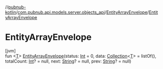 //[pubnub-kotlin](../../../index.md)/[com.pubnub.api.models.server.objects_api](../index.md)/[EntityArrayEnvelope](index.md)/[EntityArrayEnvelope](-entity-array-envelope.md)

# EntityArrayEnvelope

[jvm]\
fun &lt;[T](index.md)&gt; [EntityArrayEnvelope](-entity-array-envelope.md)(status: [Int](https://kotlinlang.org/api/latest/jvm/stdlib/kotlin/-int/index.html) = 0, data: [Collection](https://kotlinlang.org/api/latest/jvm/stdlib/kotlin.collections/-collection/index.html)&lt;[T](index.md)&gt; = listOf(), totalCount: [Int](https://kotlinlang.org/api/latest/jvm/stdlib/kotlin/-int/index.html)? = null, next: [String](https://kotlinlang.org/api/latest/jvm/stdlib/kotlin/-string/index.html)? = null, prev: [String](https://kotlinlang.org/api/latest/jvm/stdlib/kotlin/-string/index.html)? = null)
